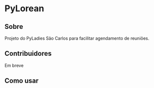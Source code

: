 # PyLorean

## Sobre
Projeto do PyLadies São Carlos para facilitar agendamento de reuniões.

## Contribuidores
Em breve

## Como usar
